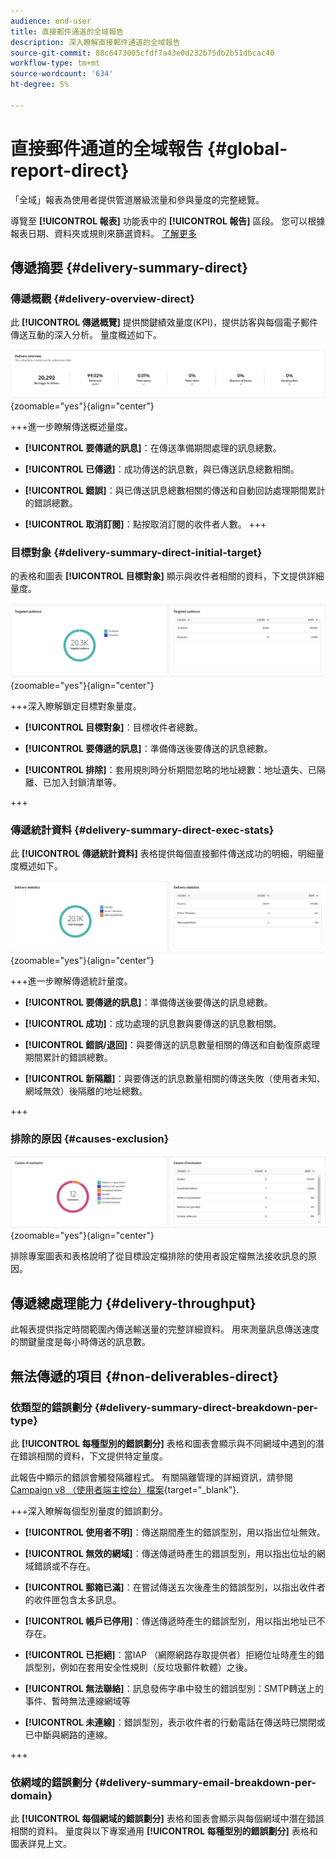 ```yaml
---
audience: end-user
title: 直接郵件通道的全域報告
description: 深入瞭解直接郵件通道的全域報告
source-git-commit: 88c6473005cfdf7a43e0d232b75db2b51dbcac40
workflow-type: tm+mt
source-wordcount: '634'
ht-degree: 5%

---
```


# 直接郵件通道的全域報告 {#global-report-direct}

「全域」報表為使用者提供管道層級流量和參與量度的完整總覽。

導覽至 **[!UICONTROL 報表]** 功能表中的 **[!UICONTROL 報告]** 區段。 您可以根據報表日期、資料夾或規則來篩選資料。 [了解更多](global-reports.md)

## 傳遞摘要 {#delivery-summary-direct}

### 傳遞概觀 {#delivery-overview-direct}

此 **[!UICONTROL 傳遞概覽]** 提供關鍵績效量度(KPI)，提供訪客與每個電子郵件傳送互動的深入分析。 量度概述如下。

![](assets/global_report_email_delivery_overview.png){zoomable=&quot;yes&quot;}{align="center"}

+++進一步瞭解傳送概述量度。

* **[!UICONTROL 要傳遞的訊息]**：在傳送準備期間處理的訊息總數。

* **[!UICONTROL 已傳遞]**：成功傳送的訊息數，與已傳送訊息總數相關。

* **[!UICONTROL 錯誤]**：與已傳送訊息總數相關的傳送和自動回訪處理期間累計的錯誤總數。

* **[!UICONTROL 取消訂閱]**：點按取消訂閱的收件者人數。
+++

### 目標對象 {#delivery-summary-direct-initial-target}

的表格和圖表 **[!UICONTROL 目標對象]** 顯示與收件者相關的資料，下文提供詳細量度。

![](assets/global_report_email_targeted_audience.png){zoomable=&quot;yes&quot;}{align="center"}

+++深入瞭解鎖定目標對象量度。

* **[!UICONTROL 目標對象]**：目標收件者總數。

* **[!UICONTROL 要傳遞的訊息]**：準備傳送後要傳送的訊息總數。

* **[!UICONTROL 排除]**：套用規則時分析期間忽略的地址總數：地址遺失、已隔離、已加入封鎖清單等。

+++

### 傳遞統計資料 {#delivery-summary-direct-exec-stats}

此 **[!UICONTROL 傳遞統計資料]** 表格提供每個直接郵件傳送成功的明細，明細量度概述如下。

![](assets/global_report_email_delivery_statistics.png){zoomable=&quot;yes&quot;}{align="center"}

+++進一步瞭解傳遞統計量度。

* **[!UICONTROL 要傳遞的訊息]**：準備傳送後要傳送的訊息總數。

* **[!UICONTROL 成功]**：成功處理的訊息數與要傳送的訊息數相關。

* **[!UICONTROL 錯誤/退回]**：與要傳送的訊息數量相關的傳送和自動復原處理期間累計的錯誤總數。

* **[!UICONTROL 新隔離]**：與要傳送的訊息數量相關的傳送失敗（使用者未知、網域無效）後隔離的地址總數。

+++

### 排除的原因 {#causes-exclusion}

![](assets/global_report_email_exclusions.png){zoomable=&quot;yes&quot;}{align="center"}

排除專案圖表和表格說明了從目標設定檔排除的使用者設定檔無法接收訊息的原因。

## 傳遞總處理能力 {#delivery-throughput}

此報表提供指定時間範圍內傳送輸送量的完整詳細資料。 用來測量訊息傳送速度的關鍵量度是每小時傳送的訊息數。

## 無法傳遞的項目 {#non-deliverables-direct}

### 依類型的錯誤劃分 {#delivery-summary-direct-breakdown-per-type}

此 **[!UICONTROL 每種型別的錯誤劃分]** 表格和圖表會顯示與不同網域中遇到的潛在錯誤相關的資料，下文提供特定量度。

此報告中顯示的錯誤會觸發隔離程式。 有關隔離管理的詳細資訊，請參閱 [Campaign v8 （使用者端主控台）檔案](https://experienceleague.adobe.com/docs/campaign/campaign-v8/campaigns/send/failures/delivery-failures.html){target="_blank"}.

+++深入瞭解每個型別量度的錯誤劃分。

* **[!UICONTROL 使用者不明]**：傳送期間產生的錯誤型別，用以指出位址無效。

* **[!UICONTROL 無效的網域]**：傳送傳遞時產生的錯誤型別，用以指出位址的網域錯誤或不存在。

* **[!UICONTROL 郵箱已滿]**：在嘗試傳送五次後產生的錯誤型別，以指出收件者的收件匣包含太多訊息。

* **[!UICONTROL 帳戶已停用]**：傳送傳遞時產生的錯誤型別，用以指出地址已不存在。

* **[!UICONTROL 已拒絕]**：當IAP （網際網路存取提供者）拒絕位址時產生的錯誤型別，例如在套用安全性規則（反垃圾郵件軟體）之後。

* **[!UICONTROL 無法聯絡]**：訊息發佈字串中發生的錯誤型別：SMTP轉送上的事件、暫時無法連線網域等

* **[!UICONTROL 未連線]**：錯誤型別，表示收件者的行動電話在傳送時已關閉或已中斷與網路的連線。

+++

### 依網域的錯誤劃分 {#delivery-summary-email-breakdown-per-domain}

此 **[!UICONTROL 每個網域的錯誤劃分]** 表格和圖表會顯示與每個網域中潛在錯誤相關的資料。 量度與以下專案通用 **[!UICONTROL 每種型別的錯誤劃分]** 表格和圖表詳見上文。

